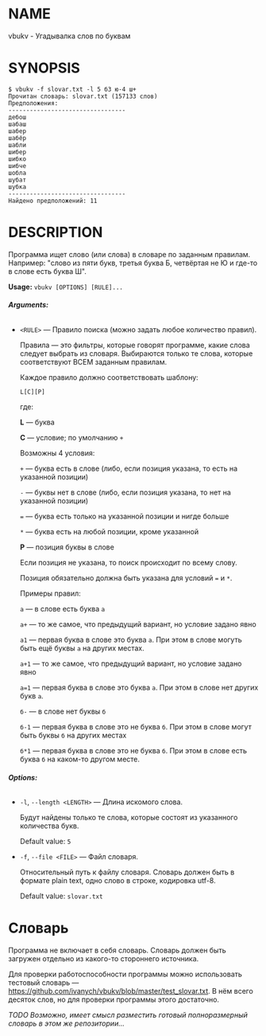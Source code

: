 # NAME

vbukv - Угадывалка слов по буквам 

# SYNOPSIS

```
$ vbukv -f slovar.txt -l 5 б3 ю-4 ш+
Прочитан словарь: slovar.txt (157133 слов)
Предположения:
---------------------------------
дебош
шабаш
шабер
шабёр
шабли
шибер
шибко
шибче
шобла
шубат
шубка
---------------------------------
Найдено предположений: 11
```

# DESCRIPTION

Программа ищет слово (или слова) в словаре по заданным правилам. Например: "слово из пяти букв, третья буква Б, четвёртая не Ю и где-то в слове есть буква Ш".

**Usage:** `vbukv [OPTIONS] [RULE]...`

###### **Arguments:**

* `<RULE>` — Правило поиска (можно задать любое количество правил).

  Правила — это фильтры, которые говорят программе, какие слова следует выбрать из словаря. Выбираются только те слова, которые соответствуют ВСЕМ заданным правилам.

  Каждое правило должно соответствовать шаблону:

  `L[C][P]`

  где:

  **L** — буква

  **C** — условие; по умолчанию `+`

  Возможны 4 условия:

  `+` — буква есть в слове (либо, если позиция указана, то есть на указанной позиции)

  `-` — буквы нет в слове (либо, если позиция указана, то нет на указанной позиции)

  `=` — буква есть только на указанной позиции и нигде больше

  `*` — буква есть на любой позиции, кроме указанной

  **P** — позиция буквы в слове

  Если позиция не указана, то поиск происходит по всему слову.

  Позиция обязательно должна быть указана для условий `=` и `*`.

  Примеры правил:

  `а` — в слове есть буква `а`

  `а+` — то же самое, что предыдущий вариант, но условие задано явно

  `а1` — первая буква в слове это буква `а`. При этом в слове могуть быть ещё буквы `а` на других местах.

  `а+1` — то же самое, что предыдущий вариант, но условие задано явно

  `а=1` — первая буква в слове это буква `а`. При этом в слове нет других букв `а`.

  `б-` — в слове нет буквы `б`

  `б-1` — первая буква в слове это не буква `б`. При этом в слове могут быть буквы `б` на других местах

  `б*1` — первая буква в слове это не буква `б`. При этом в слове есть буква `б` на каком-то другом месте.

###### **Options:**

* `-l`, `--length <LENGTH>` — Длина искомого слова.

  Будут найдены только те слова, которые состоят из указанного количества букв.

  Default value: `5`
* `-f`, `--file <FILE>` — Файл словаря.

  Относительный путь к файлу словаря. Словарь должен быть в формате plain text, одно слово в строке, кодировка utf-8.

  Default value: `slovar.txt`

# Словарь

Программа не включает в себя словарь.
Словарь должен быть загружен отдельно из какого-то стороннего источника.

Для проверки работоспособности программы можно использовать тестовый словарь —
https://github.com/ivanych/vbukv/blob/master/test_slovar.txt.
В нём всего десяток слов, но для проверки программы этого достаточно.

*TODO Возможно, имеет смысл разместить готовый полноразмерный словарь
в этом же репозитории...*

